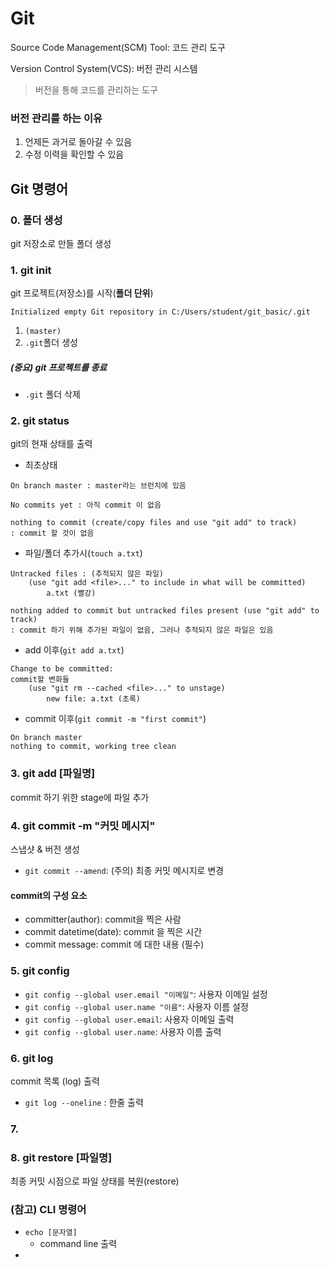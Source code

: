 # Git

Source Code Management(SCM) Tool: 코드 관리 도구

Version Control System(VCS): 버전 관리 시스템

> 버전을 통해 코드를 관리하는 도구



### 버전 관리를 하는 이유

1. 언제든 과거로 돌아갈 수 있음
2. 수정 이력을 확인할 수 있음



## Git 명령어

### 0. 폴더 생성

git 저장소로 만들 폴더 생성

### 1. git init

git 프로젝트(저장소)를 시작(**폴더 단위**)

```
Initialized empty Git repository in C:/Users/student/git_basic/.git
```

1. `(master)`
2. `.git`폴더 생성

##### (중요) git 프로젝트를 종료

* `.git` 폴더 삭제

### 2. git status

git의 현재 상태를 출력

* 최초상태

```
On branch master : master라는 브런치에 있음

No commits yet : 아직 commit 이 없음

nothing to commit (create/copy files and use "git add" to track)
: commit 할 것이 없음
```



* 파일/폴더 추가시(`touch a.txt`)

```
Untracked files : (추적되지 않은 파일)
	(use "git add <file>..." to include in what will be committed)
		a.txt (빨강)
		
nothing added to commit but untracked files present (use "git add" to track)
: commit 하기 위해 추가된 파일이 없음, 그러나 추적되지 않은 파일은 있음
```



* add 이후(`git add a.txt`)

```
Change to be committed:
commit할 변화들
	(use "git rm --cached <file>..." to unstage)
		new file: a.txt (초록)
```



* commit 이후(`git commit -m "first commit"`)

```
On branch master
nothing to commit, working tree clean
```



### 3. git add [파일명]

commit 하기 위한 stage에 파일 추가



### 4. git commit -m "커밋 메시지"

스냅샷 & 버전 생성

* `git commit --amend`: (주의) 최종 커밋 메시지로 변경

#### commit의 구성 요소

* committer(author): commit을 찍은 사람
* commit datetime(date): commit 을 찍은 시간
* commit message: commit 에 대한 내용 (필수)



### 5. git config

* `git config --global user.email "이메일"`: 사용자 이메일 설정
* `git config --global user.name "이름"`: 사용자 이름 설정
* `git config --global user.email`: 사용자 이메일 출력
* `git config --global user.name`: 사용자 이름 출력



### 6. git log

commit 목록 (log) 출력

* `git log --oneline` : 한줄 출력



### 7. 



### 8. git restore [파일명]

최종 커밋 시점으로 파일 상태를 복원(restore)



### (참고) CLI 명령어

* `echo [문자열]`
  * command line 출력
* 

